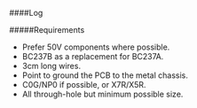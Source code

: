 ####Log

#####Requirements

- Prefer 50V components where possible.
- BC237B as a replacement for BC237A. 
- 3cm long wires.
- Point to ground the PCB to the metal chassis.
- C0G/NP0 if possible, or X7R/X5R. 
- All through-hole but minimum possible size. 
